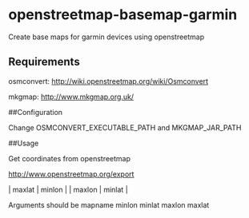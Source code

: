 # openstreetmap-basemap-garmin
Create base maps for garmin devices using openstreetmap

## Requirements

  osmconvert: http://wiki.openstreetmap.org/wiki/Osmconvert

  mkgmap: http://www.mkgmap.org.uk/
  
##Configuration

  Change OSMCONVERT_EXECUTABLE_PATH and MKGMAP_JAR_PATH 
  
##Usage 

Get coordinates from openstreetmap

  http://www.openstreetmap.org/export
  
 | maxlat  |
minlon |  | maxlon
 | minlat  |  
 
Arguments should be 
  mapname minlon minlat maxlon maxlat
